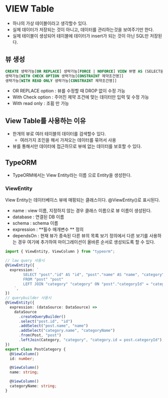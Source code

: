 # VIEW Table

- 하나의 가상 테이블이라고 생각할수 있다.
- 실제 데이터가 저장되는 것이 아니고, 데이터를 관리하는것을 보여주기만 한다.
- 실제 테이블이 생성되어 테이블에 데이터가 insert가 되는 것이 아닌 SQL만 저장된다.

## 뷰 생성

```sql
CREATE 생략가능[OR REPLACE] 생략가능[FORCE | NOFORCE] VIEW 뷰명 AS (SELECT문)
생략가능[WITH CHECK OPTION 생략가능[CONSTRAINT 제약조건명]]
생략가능[WITH READ ONLY 생략가능[CONSTRAINT 제약조건명]]
```

- OR REPLACE option : 뷰를 수정할 때 DROP 없이 수정 가능
- With Check option : 주어진 제약 조건에 맞는 데이터만 입력 및 수정 가능
- With read only : 조횜 만 가능

## View Table를 사용하는 이유

- 한개의 뷰로 여러 테이블의 데이터를 검색할수 있다.
  - 여러가지 조인을 해서 가져오는 데이터를 묶어서 사용
- 뷰를 통해서만 데이터에 접근하므로 뷰에 없는 데이터를 보호할 수 있다.

## TypeORM

- TypeORM에서는 View Entity라는 이름 으로 Entity을 생성한다.

### ViewEntity

View Entity는 데이터베이스 뷰에 매핑되는 클래스이다.
@ViewEntity()로 표시된다.

- name : view 이름, 지정하지 않는 경우 클래스 이름으로 뷰 이름이 생성된다.
- database : 연결된 DB 이름
- schema : schema 이름
- expression : **필수 매개변수 ** 정의
- dependsOn : 현재 뷰가 종속된 다른 뷰의 목록 보기 정의에서 다른 보기를 사용하는 경우 여기에 추가하여 마이그레이션이 올바른 순서로 생성되도록 할 수 있다.

```ts
import { ViewEntity, ViewColumn } from "typeorm";

// law query 사용시
@ViewEntity({
  expression: `
        SELECT "post"."id" AS "id", "post"."name" AS "name", "category"."name" AS "categoryName"
        FROM "post" "post"
        LEFT JOIN "category" "category" ON "post"."categoryId" = "category"."id"
    `,
})
// querybuilder 사용시
@ViewEntity({
  expression: (dataSource: DataSource) =>
    dataSource
      .createQueryBuilder()
      .select("post.id", "id")
      .addSelect("post.name", "name")
      .addSelect("category.name", "categoryName")
      .from(Post, "post")
      .leftJoin(Category, "category", "category.id = post.categoryId"),
})
export class PostCategory {
  @ViewColumn()
  id: number;

  @ViewColumn()
  name: string;

  @ViewColumn()
  categoryName: string;
}
```
